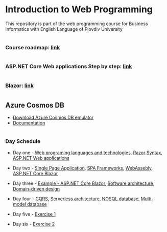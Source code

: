 # Introduction to Web Programming
This repository is part of the web programming course for Business Informatics with English Language of Plovdiv University


#
### Course roadmap: [link](https://github.com/pkyurkchiev/web-programming-biel/tree/master/documentations/roadmap-wp.mup.png)


#
### ASP.NET Core Web applications Step by step: [link](https://github.com/pkyurkchiev/web-programming-biel/tree/master/documentations/how-to-start.md)


#
### Blazor: [link](https://docs.microsoft.com/en-us/aspnet/core/tutorials/build-a-blazor-app?view=aspnetcore-3.1)


#
## Azure Cosmos DB
* [Download Azure Cosmos DB emulator](https://aka.ms/cosmosdb-emulator)
* [Documentation](https://docs.microsoft.com/en-us/azure/cosmos-db/local-emulator)


#
### Day Schedule

* Day one - [Web programing languages and technologies](https://github.com/pkyurkchiev/web-programming-biel/blob/master/presentations/Lecture-01.pdf), [Razor Syntax](https://github.com/pkyurkchiev/web-programming-biel/blob/master/presentations/Lecture-02.pdf), [ASP.NET Web applications](https://github.com/pkyurkchiev/web-programming-biel/blob/master/presentations/Lecture-03.pdf)

* Day two - [Single Page Application](https://github.com/pkyurkchiev/web-programming-biel/blob/master/presentations/Lecture-04.pdf), [SPA Frameworks](https://github.com/pkyurkchiev/web-programming-biel/blob/master/presentations/Lecture-05.pdf), [WebAssebly](https://github.com/pkyurkchiev/web-programming-biel/blob/master/presentations/Lecture-06.pdf), [ASP.NET Core Blazor](https://github.com/pkyurkchiev/web-programming-biel/blob/master/presentations/Lecture-07.pdf)

* Day three - [Example - ASP.NET Core Blazor](https://github.com/pkyurkchiev/web-programming-biel/tree/master/examples/BlazorBaseProject), [Software architecture](https://github.com/pkyurkchiev/web-programming-biel/blob/master/presentations/Lecture-08.pdf), [Domain-driven design](https://github.com/pkyurkchiev/web-programming-biel/blob/master/presentations/Lecture-09.pdf)

* Day four - [CQRS](https://github.com/pkyurkchiev/web-programming-biel/blob/master/presentations/Lecture-10.pdf), [Serverless architecture](https://github.com/pkyurkchiev/web-programming-biel/blob/master/presentations/Lecture-11.pdf), [NOSQL database](https://github.com/pkyurkchiev/web-programming-biel/blob/master/presentations/Lecture-12.pdf),  [Multi-model database](https://github.com/pkyurkchiev/web-programming-biel/blob/master/presentations/Lecture-13.pdf)

* Day five - [Exercise 1](https://github.com/pkyurkchiev/web-programming-biel/blob/master/exercises/day_1)

* Day six - [Exercise 2](https://github.com/pkyurkchiev/web-programming-biel/blob/master/exercises/day_2)
